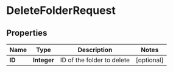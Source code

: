 

# DeleteFolderRequest


## Properties

| Name | Type | Description | Notes |
|------------ | ------------- | ------------- | -------------|
|**ID** | **Integer** | ID of the folder to delete |  [optional] |



